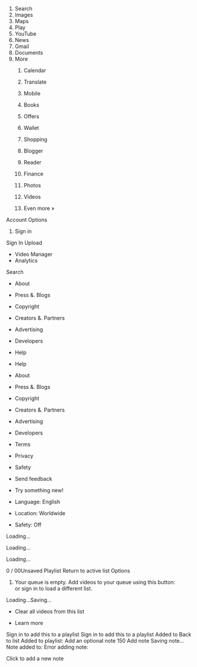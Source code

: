 1.  Search
2.  Images
3.  Maps
4.  Play
5.  YouTube
6.  News
7.  Gmail
8.  Documents
9.  More
    1.  Calendar
    2.  Translate
    3.  Mobile
    4.  Books
    5.  Offers
    6.  Wallet
    7.  Shopping
    8.  Blogger
    9.  Reader
    10.  Finance
    11.  Photos
    12.  Videos
    
    14.  Even more »

Account Options

1.  Sign in

Sign In Upload

*   Video Manager
*   Analytics

Search

*   About
*   Press &. Blogs
*   Copyright
*   Creators &. Partners
*   Advertising
*   Developers
*   Help

*   Help
*   About
*   Press &. Blogs
*   Copyright
*   Creators &. Partners
*   Advertising
*   Developers

*   Terms
*   Privacy
*   Safety
*   Send feedback
*   Try something new!

*   Language: English
*   Location: Worldwide
*   Safety: Off

Loading...

Loading...

Loading...

0 / 00Unsaved Playlist Return to active list Options

1.  Your queue is empty. Add videos to your queue using this button:  
    or sign in to load a different list.

Loading...Saving...

*   Clear all videos from this list

*   Learn more

Sign in to add this to a playlist Sign in to add this to a playlist Added to Back to list Added to playlist: Add an optional note 150 Add note Saving note... Note added to: Error adding note:

Click to add a new note